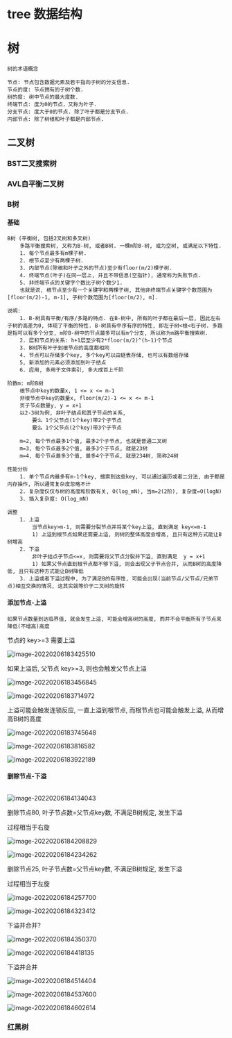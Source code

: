 # tree 数据结构

# 树

```
树的术语概念

节点: 节点包含数据元素及若干指向子树的分支信息. 
节点的度: 节点拥有的子树个数. 
树的度: 树中节点的最大度数. 
终端节点: 度为0的节点，又称为叶子. 
分支节点: 度大于0的节点. 除了叶子都是分支节点. 
内部节点: 除了树根和叶子都是内部节点. 
```

## 二叉树

### BST二叉搜索树

### AVL自平衡二叉树

### B树

#### 基础

```
B树 (平衡树, 包括2叉树和多叉树)
    多路平衡搜索树, 又称为B-树, 或者B树. 一棵m阶B-树, 或为空树, 或满足以下特性. 
    1. 每个节点最多有m棵子树. 
    2. 根节点至少有两棵子树. 
    3. 内部节点(除根和叶子之外的节点)至少有floor(m/2)棵子树. 
    4. 终端节点(叶子)在同一层上, 并且不带信息(空指针), 通常称为失败节点. 
    5. 非终端节点的关键字个数比子树个数少1. 
    也就是说, 根节点至少有一个关键字和两棵子树, 其他非终端节点关键字个数范围为[floor(m/2)-1, m-1], 子树个数范围为[floor(m/2), m]. 

说明:
    1. B-树具有平衡/有序/多路的特点. 在B-树中, 所有的叶子都在最后一层, 因此左右子树的高差为0, 体现了平衡的特性. B-树具有中序有序的特性, 即左子树<根<右子树. 多路是指可以有多个分支, m阶B-树中的节点最多可以有m个分支, 所以称为m路平衡搜索树. 
    2. 层和节点的关系: h+1层至少有2*floor(m/2)^(h-1)个节点
    3. B树所有叶子到根节点的高度都相同
    4. 节点可以存储多个key, 多个key可以由链表存储, 也可以有数组存储
    5, 新添加的元素必须添加到叶子结点
    6. 应用, 多用于文件索引, 多大成百上千阶

阶数m: m阶B树
    根节点中key的数量x, 1 <= x <= m-1
    非根节点中key的数量x, floor(m/2)-1 <= x <= m-1
    页子节点数量y, y = x+1
    以2-3树为例, 非叶子结点和其子节点的关系, 
        要么 1个父节点(1个key)带2个子节点
        要么 1个父节点(2个key)带3个子节点
        
    m=2, 每个节点最多1个值, 最多2个子节点, 也就是普通二叉树
    m=3, 每个节点最多2个值, 最多3个子节点, 就是23树
    m=4, 每个节点最多3个值, 最多4个子节点, 就是234树, 简称24树

性能分析
    1. 单个节点内最多有m-1个key, 搜索到这些key, 可以通过遍历或者二分法, 由于都是内存操作, 所以通常复杂度忽略不计
    2. 复杂度仅仅与树的高度和阶数有关, O(log_mN), 当m=2(2阶), 复杂度=O(logN)
    3. 插入复杂度: O(log_mN)

调整
    1. 上溢
        当节点key>m-1, 则需要分裂节点并将某个key上溢, 直到满足 key<=m-1
        1) 上溢到根节点如果还需要上溢, 则树的整体高度会增高, 且只有这种方式能让B树增高
    2. 下溢
        非叶子结点子节点<=x, 则需要将父节点分裂并下溢, 直到满足  y = x+1
        1) 如果父节点直到根节点都不够下溢, 则会出现父子节点合并, 从而B树的高度降低, 且只有这种方式能让B树降低
    3. 上溢或者下溢过程中, 为了满足B的有序性, 可能会出现(当前节点/父节点/兄弟节点)相互交换的情况, 这其实就等价于二叉树的旋转

```

#### 添加节点-上溢

```
如果节点数量到达临界值, 就会发生上溢, 可能会增高树的高度, 而并不会平衡所有子节点来降低(不增高)高度
```

节点的 key>=3 需要上溢

![image-20220206183425510](D:\workspace\project\idea-git\song\algorithm\doc\img\Btree-23-add02.png)

如果上溢后, 父节点 key>=3, 则也会触发父节点上溢

![image-20220206183456845](D:\workspace\project\idea-git\song\algorithm\doc\img\Btree-23-add03.png)

![image-20220206183714972](D:\workspace\project\idea-git\song\algorithm\doc\img\Btree-23-add04.png)

上溢可能会触发连锁反应, 一直上溢到根节点, 而根节点也可能会触发上溢, 从而增高B树的高度

![image-20220206183745648](D:\workspace\project\idea-git\song\algorithm\doc\img\Btree-23-add05.png)

![image-20220206183816582](D:\workspace\project\idea-git\song\algorithm\doc\img\Btree-23-add06.png)

![image-20220206183922189](D:\workspace\project\idea-git\song\algorithm\doc\img\Btree-23-add07.png)



#### 删除节点-下溢

```

```



![image-20220206184134043](D:\workspace\project\idea-git\song\algorithm\doc\img\Btree-23-del01.png)

删除节点80, 叶子节点数=父节点key数, 不满足B树规定, 发生下溢

过程相当于右旋

![image-20220206184208829](D:\workspace\project\idea-git\song\algorithm\doc\img\Btree-23-del-02.png)

![image-20220206184234262](D:\workspace\project\idea-git\song\algorithm\doc\img\Btree-23-del-03.png)

删除节点25, 叶子节点数=父节点key数, 不满足B树规定, 发生下溢

过程相当于左旋

![image-20220206184257700](D:\workspace\project\idea-git\song\algorithm\doc\img\Btree-23-del-04.png)

![image-20220206184323412](D:\workspace\project\idea-git\song\algorithm\doc\img\Btree-23-del-05.png)

下溢并合并?

![image-20220206184350370](D:\workspace\project\idea-git\song\algorithm\doc\img\Btree-23-del-06.png)

![image-20220206184418135](D:\workspace\project\idea-git\song\algorithm\doc\img\Btree-23-del-07.png)

下溢并合并

![image-20220206184514404](D:\workspace\project\idea-git\song\algorithm\doc\img\Btree-23-del-08.png)

![image-20220206184537600](D:\workspace\project\idea-git\song\algorithm\doc\img\Btree-23-del-09.png)

![image-20220206184602614](D:\workspace\project\idea-git\song\algorithm\doc\img\Btree-23-del-10.png)

### 红黑树